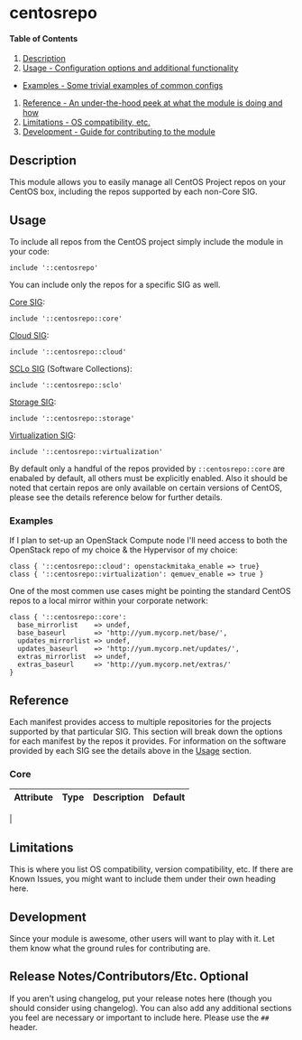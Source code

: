 # centosrepo

#### Table of Contents

1. [Description](#description)
1. [Usage - Configuration options and additional functionality](#usage)
  * [Examples - Some trivial examples of common configs](#examples)
1. [Reference - An under-the-hood peek at what the module is doing and how](#reference)
1. [Limitations - OS compatibility, etc.](#limitations)
1. [Development - Guide for contributing to the module](#development)

## Description

This module allows you to easily manage all CentOS Project repos on your CentOS box, including the repos supported by each non-Core SIG.

## Usage

To include all repos from the CentOS project simply include the module in your code:

```puppet
include '::centosrepo'
```

You can include only the repos for a specific SIG as well.

[Core SIG](https://wiki.centos.org/SpecialInterestGroup/Core):
```puppet
include '::centosrepo::core'
```

[Cloud SIG](https://wiki.centos.org/SpecialInterestGroup/Cloud):
```puppet
include '::centosrepo::cloud'
```

[SCLo SIG](https://wiki.centos.org/SpecialInterestGroup/SCLo) (Software Collections):
```puppet
include '::centosrepo::sclo'
```

[Storage SIG](https://wiki.centos.org/SpecialInterestGroup/Storage):
```puppet
include '::centosrepo::storage'
```

[Virtualization SIG](https://wiki.centos.org/SpecialInterestGroup/Virtualization):
```puppet
include '::centosrepo::virtualization'
```

By default only a handful of the repos provided by `::centosrepo::core` are enabaled by default, all others must be explicitly enabled. Also it should be noted that certain repos are only available on certain versions of CentOS, please see the details reference below for further details.

### Examples

If I plan to set-up an OpenStack Compute node I'll need access to both the OpenStack repo of my choice & the Hypervisor of my choice:

```puppet
class { '::centosrepo::cloud': openstackmitaka_enable => true}
class { '::centosrepo::virtualization': qemuev_enable => true }
```

One of the most commen use cases might be pointing the standard CentOS repos to a local mirror within your corporate network:

```puppet
class { '::centosrepo::core':
  base_mirrorlist    => undef,
  base_baseurl       => 'http://yum.mycorp.net/base/',
  updates_mirrorlist => undef,
  updates_baseurl    => 'http://yum.mycorp.net/updates/',
  extras_mirrorlist  => undef,
  extras_baseurl     => 'http://yum.mycorp.net/extras/'
}
```

## Reference

Each manifest provides access to multiple repositories for the projects supported by that particular SIG. This section will break down the options for each manifest by the repos it provides. For information on the software provided by each SIG see the details above in the [Usage](#usage) section.

### Core

| Attribute | Type | Description | Default |
|:---------:|:----:|:-----------:|:-------:|
| 

## Limitations

This is where you list OS compatibility, version compatibility, etc. If there
are Known Issues, you might want to include them under their own heading here.

## Development

Since your module is awesome, other users will want to play with it. Let them
know what the ground rules for contributing are.

## Release Notes/Contributors/Etc. **Optional**

If you aren't using changelog, put your release notes here (though you should
consider using changelog). You can also add any additional sections you feel
are necessary or important to include here. Please use the `## ` header.
